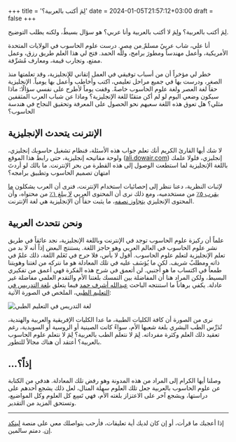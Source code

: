 +++
title = 'لِمَ أكتب بالعربية؟'
date = 2024-01-05T21:57:12+03:00
draft = false
+++

لِمَ أكتب بالعربية؟ ولِمَ لا أكتب بالعربية وأنا عربي؟
هو سؤال بسيطٌ، ولكنه يطلب التوضيح.

أنا علي، شاب عربيٌ مسلمٌ ِمن مِصر.
درست علوم الحاسوب في الولايات المتحدة الأمريكية،
وأعمل مهندساً ومطورَ برامج، وللَّه الحمد.
فتح لي هذا العلم طريق رزق، وعمل ممتع، وتجارب قيمة، ومعارف مُشرِّفة.

خطر لي مؤخراً أن من أسباب توفيقي في العمل إتقاني للإنجليزية،
وقد تعلمتها منذ الصغر، ودرست بها في جميع مراحل تعليمي، اكتب وأخاطب وأعمل بها يومياً.
الإنجليزية حقاً لغة العصر ولغة علوم الحاسوب خاصةً.
وقفت يوماً لأطرح على نفسي سؤالًا: ماذا سيكون وضعي اليوم لو لم أكن متقنًا للغة الإنجليزية؟
وماذا عن شباب العرب المثقفين مثلي؟
هل تعوق هذه اللغة سعيهم نحو الحصول على المعرفة وتحقيق النجاح في هندسة الحاسوب؟

## الإنترنت يتحدث الإنجليزية
لا شك أيها القارئ الكريم أنك تعلم جواب هذه الأسئلة،
فنظام تشغيل حاسوبك إنجليزي،
ولوحة مفاتيحه إنجليزية،
حتى رابط هذا الموقع ([ali.dowair.com](https://ali.dowair.com)) إنجليزي،
فلولا علمك باللغة الإنجليزية لما استطعت الوصول إلى هذه القطرة من بحر الإنترنت.
ما بالك لو أردتَ امتهان تصميم الحاسوب وتطبيق برامجه؟

لإثبات النظرية، دعنا ننظر إلى إحصائيات استخدام الإنترنت،
فنرى أن العرب يشكلون [ما يقرب ٥٪](https://www.internetworldstats.com/stats7.htm) من مستخدميه،
ومع ذلك نرى أن المحتوى العربي [لا يبلغ ١٪](https://w3techs.com/technologies/history_overview/content_language/ms/y) من محتواه،
وأن المحتوى الإنجليزي [يتجاوز نصفه](https://w3techs.com/technologies/history_overview/content_language/ms/y)،
ما يثبت حقاً أن الإنجليزية هي لغة الإنترنت.

## ونحن نتحدث العربية
علماً أن ركيزة علوم الحاسوب توجد في الإنترنت وباللغة الإنجليزية،
نجد عائقاً في طريق نشر علوم الحاسوب في العالم العربي وهو حاجز اللغة.
يستنتج البعض إذاً أنه لا بد من تعلم الإنجليزية لتعلم علوم الحاسوب.
أقول لا بأس، فلا حرج في تَعَلم اللغة،
ذلك علمٌ في ذاته ومطلبٌ شريف.
لكن ما يُؤسَف عليه في تلك المعادلة هو ما نتركه من لغتنا وهويتنا طمعاً في اكتساب ما هو أجنبي.
لن أتعمق في شرح هذه الفكرة فهي أعمق من تفكيري البسيط،
ولكن المراد هنا أن المفاضلة بين التمسك بلغتنا الأم والتقدم العلمي مفاضلة غير عادلة.
يكفي برهاناً ما استنتجه الباحث [عبدالله أشرف حمد](https://www.linkedin.com/in/abdu-hmd/) فيما يتعلق [بلغة التدريس في التعليم الطبي](https://doi.org/10.1016/j.glmedi.2023.100007)، 
الملخص في الصورة الآتية:

![لغة التدريس في التعليم الطبي](/medicine-instruction-language.jpg)

نرى من الصورة أن كافة الكليات الطبية، ما عدا الكليات الإفريقية والعربية والهندية،
تُدَرِّس الطب البشري بلغة شعبها الأم،
سواءً كانت الصينية أو الروسية أو السويدية،
رغم تعقيد ذلك العلم وكثرة مفرداته.
لِمَ لا نتعلم الطب بالعربية؟
لِمَ لا نتعلم علوم الحاسوب بالعربية؟
أعتقد أن هناك مجالاً للتطور.

## ...إذاً؟
وصلنا أيها الكرام إلى المراد من هذه المدونة وهو رفض تلك المعادلة.
هدفي من الكتابة عن علوم الحاسوب بالعربية جعل تلك العلوم سهلة المنال،
لعل ذلك يشجع أحدهم على دراستها،
ويشجع آخر على الاعتزاز بلغته الأم،
فهي تَسِع كل العلوم وكل المواضيع،
وتستحق المزيد من التقدير. 

---

إذا أعجبك ما قرأت، أو إن كان لديك أية تعليقات، فأرحب بتواصلك معي على منصة [لينكد إن](https://linkedin.com/in/alidowair).
دمتم سالمين.
